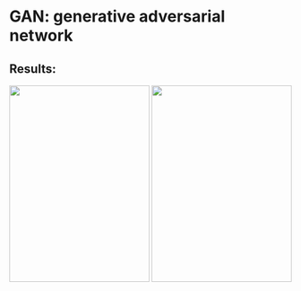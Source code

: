 # GAN: generative adversarial network

## Results:
<p align="center">
<img src="https://user-images.githubusercontent.com/96948413/214956979-6c744240-9772-4ee0-bf80-280b59654007.png" width="250" height="350">
 <img src="https://user-images.githubusercontent.com/96948413/214957017-9046114e-22d4-422c-bd92-78a54e5c5854.png" width="250" height="350">
 </p>
